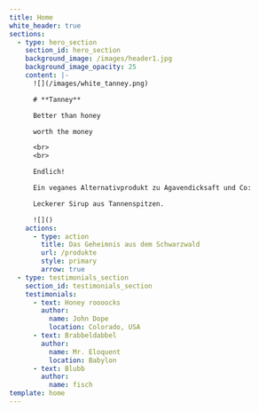```yaml
---
title: Home
white_header: true
sections:
  - type: hero_section
    section_id: hero_section
    background_image: /images/header1.jpg
    background_image_opacity: 25
    content: |-
      ![](/images/white_tanney.png)

      # **Tanney**

      Better than honey

      worth the money

      <br>
      <br>

      Endlich!

      Ein veganes Alternativprodukt zu Agavendicksaft und Co:

      Leckerer Sirup aus Tannenspitzen.

      ![]()
    actions:
      - type: action
        title: Das Geheimnis aus dem Schwarzwald
        url: /produkte
        style: primary
        arrow: true
  - type: testimonials_section
    section_id: testimonials_section
    testimonials:
      - text: Honey roooocks
        author:
          name: John Dope
          location: Colorado, USA
      - text: Brabbeldabbel
        author:
          name: Mr. Eloquent
          location: Babylon
      - text: Blubb
        author:
          name: fisch
template: home
---
```


